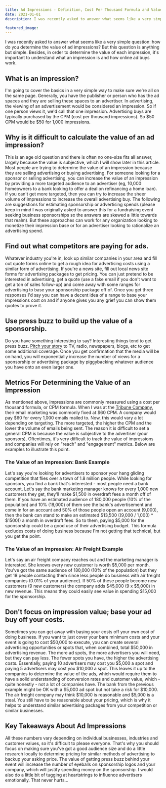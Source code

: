 ```yaml
---
title: Ad Impressions - Definition, Cost Per Thousand Formula and Value
date: 2021-01-01
description: I was recently asked to answer what seems like a very simple question: how do you determine the value of ad impressions? But this question is anything but simple. Besides, in order to determine the value of each impression, it's important to understand what an impression is and how online ad buys work.

featured_image:
---
```

I was recently asked to answer what seems like a very simple question: how do you determine the value of ad impressions? But this question is anything but simple. Besides, in order to determine the value of each impression, it's important to understand what an impression is and how online ad buys work.

## What is an impression?

I'm going to cover the basics in a very simple way to make sure we're all on the same page. Generally, you have the publisher or person who has the ad spaces and they are selling these spaces to an advertiser. In advertising, the viewing of an advertisement would be considered an impression. So if one person views it, we'd call that one impression. Advertising buys are typically purchased by the CPM (cost per thousand impressions). So $50 CPM would be $50 for 1,000 impressions.

## Why is it difficult to calculate the value of an ad impression?

This is an age old question and there is often no one-size fits all answer, largely because the value is subjective, which I will show later in this article. Most people are trying to determine the value of an impression because they are selling advertising or buying advertising. For someone looking for a sponsor or selling advertising, you can increase the value of an impression by providing a more targeted audience to an advertiser (eg, 10,000 homeowners to a bank looking to offer a deal on refinancing a home loan). If you can't get more targeted, then you can try to increase the sheer volume of impressions to increase the overall advertising buy. The following are suggestions for estimating sponsorship or advertising spends (please keep in mind I was originally asked to answer this for a fundraising event seeking business sponsorships so the answers are skewed a little towards that realm). But these approaches can work for any organization looking to monetize their impression base or for an advertiser looking to rationalize an advertising spend.

## Find out what competitors are paying for ads.

Whatever industry you're in, look up similar companies in your area and fill out quote forms online to get a rough idea for advertising costs using a similar form of advertising. If you're a news site, fill out local news site forms for advertising packages to get pricing. You can just pretend to be interested in advertising, get a quote (use a fake email if you don't want to get a ton of sales follow-up) and come away with some ranges for advertising to base your sponsorship package off of. Once you get three responses I'd say you can have a decent idea of a range to base your impressions cost on and if anyone gives you any grief you can show them quotes to prove it.

## Use press buzz to build up the value of a sponsorship.

Do you have something interesting to say? Interesting things tend to get press buzz. [Pitch your story](https://www.criminallyprolific.com/how-to-pitch-journalists/) to TV, radio, newspapers, blogs, etc to get some additional coverage. Once you get confirmation that the media will be on hand, you will exponentially increase the number of views for a sponsorship or advertising package by piggybacking whatever audience you have onto an even larger one.

## Metrics For Determining the Value of an Impression

As mentioned above, impressions are commonly measured using a cost per thousand formula, or CPM formula. When I was at the [Tribune Company,](https://en.wikipedia.org/wiki/Tribune_Media) their email marketing was commonly fixed at $60 CPM. A company would pay $60 for every 1,000 emails mailed to. Now, this would vary a lot depending on targeting. The more targeted, the higher the CPM and the lower the volume of emails being sent. The reason it is difficult to set a general CPM is because the value is subjective to the advertiser (your sponsors). Oftentimes, it's very difficult to track the value of impressions and companies will rely on "reach" and "engagement" metrics. Below are examples to illustrate this point.

### The Value of an Impression: Bank Example

Let's say you're looking for advertisers to sponsor your hang gliding competition that flies over a town of 1.8 million people. While looking for sponsors, you find a bank that's interested - most people need a bank account. Let's say the bank marketing manager knows for every 1,000 new customers they get, they'll make $1,500 in overdraft fees a month off of them. If you have an estimated audience of 180,000 people (10% of the population) and 10% (18,000) of them see the bank's advertisement and come in for an account and 50% of those people open an account (9,000), then the bank can stand to make an estimated $13,500 ((9,000 / 1,000) * $1500)) a month in overdraft fees. So to them, paying $5,000 for the sponsorship could be a good use of their advertising budget. This formula excludes costs of doing business because I'm not getting that technical, but you get the point.

### The Value of an Impression: Air Freight Example

Let's say an air freight company reaches out and the marketing manager is interested. She knows every new customer is worth $5,000 per month. You've got the same audience of 180,000 (10% of the population) but they get 18 people contacting them since less people do business with air freight companies (0.01% of your audience). If 50% of these people become new customers (9 new customers) the company adds $45,000 (9 x $5,000) in new revenue. This means they could easily see value in spending $15,000 for the sponsorship.

## Don't focus on impression value; base your ad buy off your costs.

Sometimes you can get away with basing your costs off your own cost of doing business. If you want to just cover your bare minimum costs and your event is going to cost $50,000 to execute, you can create several advertising opportunities or spots that, when combined, total $50,000 in advertising revenue. The more ad spots, the more advertisers you will need, but they can pay less. The fewer spots you have, the higher the advertising costs. Essentially, paying 10 advertisers may cost you $5,000 a spot and paying 5 advertisers may cost you $10,000 a spot. This leaves it up to the companies to determine the value of the ads, which would require them to have a solid understanding of conversion rates and customer value, which - quite honestly - not a lot of companies have. The bank from the previous example might be OK with a $5,000 ad spot but not take a risk for $10,000\. The air freight company may think $10,000 is reasonable and $5,000 is a steal. You still have to be reasonable about your pricing, which is why it helps to understand similar advertising packages from your competition or similar businesses.

## Key Takeaways About Ad Impressions

All these numbers vary depending on individual businesses, industries and customer values, so it's difficult to please everyone. That's why you should focus on making sure you've got a good audience size and do a little research locally to determine pricing for similar methods of advertising to backup your asking price. The value of getting press buzz behind your event will increase the number of eyeballs on sponsorship logos and your company, which will justify spending money on the sponsorship. I would also do a little bit of tugging at heartstrings to influence advertisers emotionally. That never hurts...